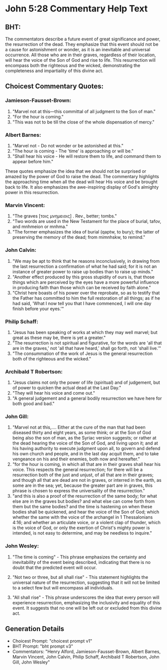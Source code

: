 # John 5:28 Commentary Help Text

## BHT:
The commentators describe a future event of great significance and power, the resurrection of the dead. They emphasize that this event should not be a cause for astonishment or wonder, as it is an inevitable and universal occurrence. All those who are in their graves, regardless of their location, will hear the voice of the Son of God and rise to life. This resurrection will encompass both the righteous and the wicked, demonstrating the completeness and impartiality of this divine act.

## Choicest Commentary Quotes:
### Jamieson-Fausset-Brown:
1. "Marvel not at this—this committal of all judgment to the Son of man." 
2. "For the hour is coming." 
3. "This was not to be till the close of the whole dispensation of mercy."

### Albert Barnes:
1. "Marvel not - Do not wonder or be astonished at this."
2. "The hour is coming - The 'time' is approaching or will be."
3. "Shall hear his voice - He will restore them to life, and command them to appear before him."

These quotes emphasize the idea that we should not be surprised or amazed by the power of God to raise the dead. The commentary highlights the approaching time when all the dead will hear His voice and be brought back to life. It also emphasizes the awe-inspiring display of God's almighty power in this resurrection.

### Marvin Vincent:
1. "The graves [τοις μνημειοις] . Rev., better; tombs."
2. "Two words are used in the New Testament for the place of burial, tafov, and mnhmeion or mnhma."
3. "The former emphasizes the idea of burial (qaptw, to bury); the latter of preserving the memory of the dead; from mimnhskw, to remind."

### John Calvin:
1. "We may be apt to think that he reasons inconclusively, in drawing from the last resurrection a confirmation of what he had said; for it is not an instance of greater power to raise up bodies than to raise up minds."
2. "Another effect produced by this gross stupidity of ours is, that those things which are perceived by the eyes have a more powerful influence in producing faith than those which can be received by faith alone."
3. "Christ here boasts of his power over the reprobate, so as to testify that the Father has committed to him the full restoration of all things; as if he had said, 'What I now tell you that I have commenced, I will one day finish before your eyes.'"

### Philip Schaff:
1. "Jesus has been speaking of works at which they may well marvel; but great as these may be, there is yet a greater." 
2. "The resurrection is not spiritual and figurative, for the words are 'all that are in the graves,' not 'all that have heard,' shall go forth, not 'shall live.'"
3. "The consummation of the work of Jesus is the general resurrection both of the righteous and the wicked."

### Archibald T Robertson:
1. "Jesus claims not only the power of life (spiritual) and of judgement, but of power to quicken the actual dead at the Last Day."
2. "They will hear his voice and come out."
3. "A general judgement and a general bodily resurrection we have here for both good and bad."

### John Gill:
1. "Marvel not at this,.... Either at the cure of the man that had been diseased thirty and eight years, as some think; or at the Son of God being also the son of man, as the Syriac version suggests; or rather at the dead hearing the voice of the Son of God, and living upon it; and at his having authority to execute judgment upon all, to govern and defend his own church and people, and in the last day acquit them, and to take vengeance on his and their enemies, both now and hereafter."
2. "for the hour is coming, in which all that are in their graves shall hear his voice. This respects the general resurrection; for there will be a resurrection both of the just and unjust, of all that are in their graves; and though all that are dead are not in graves, or interred in the earth, as some are in the sea; yet, because the greater part are in graves, this phrase is chosen to express the universality of the resurrection."
3. "and this is also a proof of the resurrection of the same body; for what else are in the graves but bodies? and what else can come forth from them but the same bodies? and the time is hastening on when these bodies shall be quickened, and hear the voice of the Son of God; which whether the same with the voice of the archangel in 1 Thessalonians 4:16; and whether an articulate voice, or a violent clap of thunder, which is the voice of God, or only the exertion of Christ's mighty power is intended, is not easy to determine, and may be needless to inquire."

### John Wesley:
1. "The time is coming" - This phrase emphasizes the certainty and inevitability of the event being described, indicating that there is no doubt that the predicted event will occur.

2. "Not two or three, but all shall rise" - This statement highlights the universal nature of the resurrection, suggesting that it will not be limited to a select few but will encompass all individuals.

3. "All shall rise" - This phrase underscores the idea that every person will experience resurrection, emphasizing the inclusivity and equality of this event. It suggests that no one will be left out or excluded from this divine act.


## Generation Details
- Choicest Prompt: "choicest prompt v1"
- BHT Prompt: "bht prompt v3"
- Commentators: "Henry Alford, Jamieson-Fausset-Brown, Albert Barnes, Marvin Vincent, John Calvin, Philip Schaff, Archibald T Robertson, John Gill, John Wesley"
